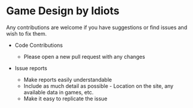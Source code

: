 # Game Design by Idiots

Any contributions are welcome if you have suggestions or find issues and wish to fix them.

* Code Contributions
  * Please open a new pull request with any changes

* Issue reports
  * Make reports easily understandable
  * Include as much detail as possible - Location on the site, any available data in games, etc.
  * Make it easy to replicate the issue
